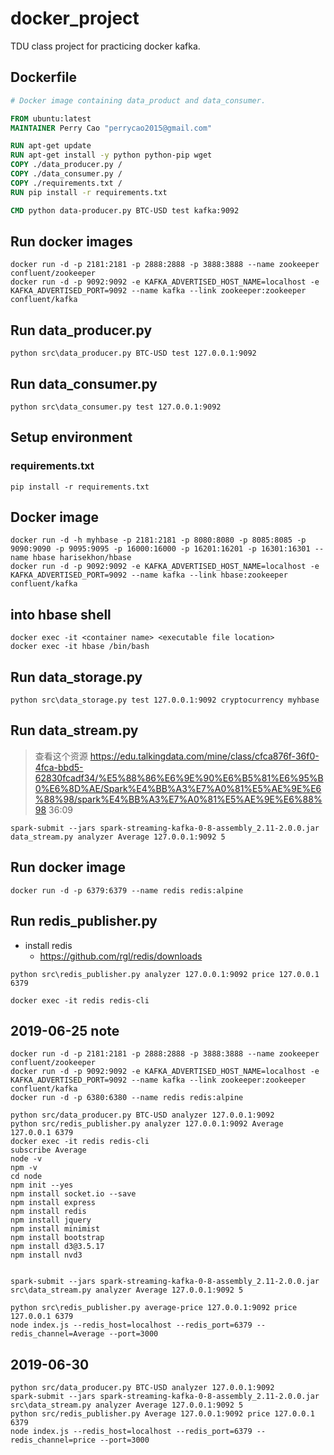 # docker_project
TDU class project for practicing docker kafka.

## Dockerfile
```dockerfile
# Docker image containing data_product and data_consumer.

FROM ubuntu:latest
MAINTAINER Perry Cao "perrycao2015@gmail.com"

RUN apt-get update
RUN apt-get install -y python python-pip wget
COPY ./data_producer.py /
COPY ./data_consumer.py /
COPY ./requirements.txt /
RUN pip install -r requirements.txt

CMD python data-producer.py BTC-USD test kafka:9092
```

## Run docker images
```
docker run -d -p 2181:2181 -p 2888:2888 -p 3888:3888 --name zookeeper confluent/zookeeper
docker run -d -p 9092:9092 -e KAFKA_ADVERTISED_HOST_NAME=localhost -e KAFKA_ADVERTISED_PORT=9092 --name kafka --link zookeeper:zookeeper confluent/kafka
```

## Run data_producer.py
```
python src\data_producer.py BTC-USD test 127.0.0.1:9092
```

## Run data_consumer.py
```
python src\data_consumer.py test 127.0.0.1:9092
```

## Setup environment
### requirements.txt
```
pip install -r requirements.txt
```

## Docker image
```
docker run -d -h myhbase -p 2181:2181 -p 8080:8080 -p 8085:8085 -p 9090:9090 -p 9095:9095 -p 16000:16000 -p 16201:16201 -p 16301:16301 --name hbase harisekhon/hbase
docker run -d -p 9092:9092 -e KAFKA_ADVERTISED_HOST_NAME=localhost -e KAFKA_ADVERTISED_PORT=9092 --name kafka --link hbase:zookeeper confluent/kafka
```

## into hbase shell
```
docker exec -it <container name> <executable file location>
docker exec -it hbase /bin/bash
```

## Run data_storage.py
```
python src\data_storage.py test 127.0.0.1:9092 cryptocurrency myhbase
```

## Run data_stream.py
> 查看这个资源
> https://edu.talkingdata.com/mine/class/cfca876f-36f0-4fca-bbd5-62830fcadf34/%E5%88%86%E6%9E%90%E6%B5%81%E6%95%B0%E6%8D%AE/Spark%E4%BB%A3%E7%A0%81%E5%AE%9E%E6%88%98/spark%E4%BB%A3%E7%A0%81%E5%AE%9E%E6%88%98
> 36:09
```
spark-submit --jars spark-streaming-kafka-0-8-assembly_2.11-2.0.0.jar data_stream.py analyzer Average 127.0.0.1:9092 5
```

## Run docker image
```
docker run -d -p 6379:6379 --name redis redis:alpine
```


## Run redis_publisher.py
- install redis
    - https://github.com/rgl/redis/downloads
```
python src\redis_publisher.py analyzer 127.0.0.1:9092 price 127.0.0.1 6379
```

```
docker exec -it redis redis-cli
```


## 2019-06-25 note
```
docker run -d -p 2181:2181 -p 2888:2888 -p 3888:3888 --name zookeeper confluent/zookeeper
docker run -d -p 9092:9092 -e KAFKA_ADVERTISED_HOST_NAME=localhost -e KAFKA_ADVERTISED_PORT=9092 --name kafka --link zookeeper:zookeeper confluent/kafka
docker run -d -p 6380:6380 --name redis redis:alpine

python src/data_producer.py BTC-USD analyzer 127.0.0.1:9092
python src/redis_publisher.py analyzer 127.0.0.1:9092 Average 127.0.0.1 6379
docker exec -it redis redis-cli
subscribe Average
node -v
npm -v
cd node
npm init --yes
npm install socket.io --save
npm install express
npm install redis
npm install jquery
npm install minimist
npm install bootstrap
npm install d3@3.5.17
npm install nvd3


spark-submit --jars spark-streaming-kafka-0-8-assembly_2.11-2.0.0.jar src\data_stream.py analyzer Average 127.0.0.1:9092 5

python src\redis_publisher.py average-price 127.0.0.1:9092 price 127.0.0.1 6379
node index.js --redis_host=localhost --redis_port=6379 --redis_channel=Average --port=3000 
```

## 2019-06-30
```
python src/data_producer.py BTC-USD analyzer 127.0.0.1:9092
spark-submit --jars spark-streaming-kafka-0-8-assembly_2.11-2.0.0.jar src\data_stream.py analyzer Average 127.0.0.1:9092 5
python src/redis_publisher.py Average 127.0.0.1:9092 price 127.0.0.1 6379
node index.js --redis_host=localhost --redis_port=6379 --redis_channel=price --port=3000 
```